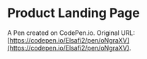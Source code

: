 # Product Landing Page

A Pen created on CodePen.io. Original URL: [https://codepen.io/Elsafi2/pen/oNgraXV](https://codepen.io/Elsafi2/pen/oNgraXV).


